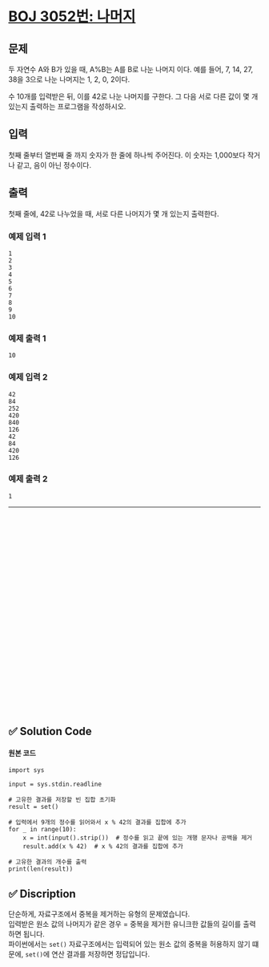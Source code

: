 # [BOJ 3052번: 나머지](https://www.acmicpc.net/problem/3052)

## 문제

두 자연수 A와 B가 있을 때, A%B는 A를 B로 나눈 나머지 이다. 예를 들어, 7, 14, 27, 38을 3으로 나눈 나머지는 1, 2, 0, 2이다.   

수 10개를 입력받은 뒤, 이를 42로 나눈 나머지를 구한다. 그 다음 서로 다른 값이 몇 개 있는지 출력하는 프로그램을 작성하시오.  

## 입력

첫째 줄부터 열번째 줄 까지 숫자가 한 줄에 하나씩 주어진다. 이 숫자는 1,000보다 작거나 같고, 음이 아닌 정수이다.  

## 출력

첫째 줄에, 42로 나누었을 때, 서로 다른 나머지가 몇 개 있는지 출력한다.  

### 예제 입력 1

```
1
2
3
4
5
6
7
8
9
10
```

### 예제 출력 1 

```
10
```

### 예제 입력 2 

```
42
84
252
420
840
126
42
84
420
126

```

### 예제 출력 2 

```
1
```


---

<br/>
<br/>
<br/>
<br/>
<br/>
<br/>
<br/>
<br/>
<br/>
<br/>
<br/>
<br/>
<br/>
<br/>
<br/>
<br/>
<br/>
<br/>
<br/>
<br/>
<br/>
<br/>
<br/>


## ✅ Solution Code

#### 원본 코드

```python3
import sys

input = sys.stdin.readline

# 고유한 결과를 저장할 빈 집합 초기화
result = set()

# 입력에서 9개의 정수를 읽어와서 x % 42의 결과를 집합에 추가
for _ in range(10):
    x = int(input().strip())  # 정수를 읽고 끝에 있는 개행 문자나 공백을 제거
    result.add(x % 42)  # x % 42의 결과를 집합에 추가

# 고유한 결과의 개수를 출력
print(len(result))
```


## ✅ Discription

단순하게, 자료구조에서 중복을 제거하는 유형의 문제였습니다.  
입력받은 원소 값의 나머지가 같은 경우 = 중복을 제거한 유니크한 값들의 길이를 출력하면 됩니다.  
파이썬에서는 `set()` 자료구조에서는 입력되어 있는 원소 값의 중복을 허용하지 않기 떄문에, `set()`에 연산 결과를 저장하면 정답입니다.


<br/>